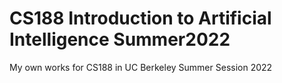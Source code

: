 # CS188 Introduction to Artificial Intelligence Summer2022
My own works for CS188 in UC Berkeley Summer Session 2022

